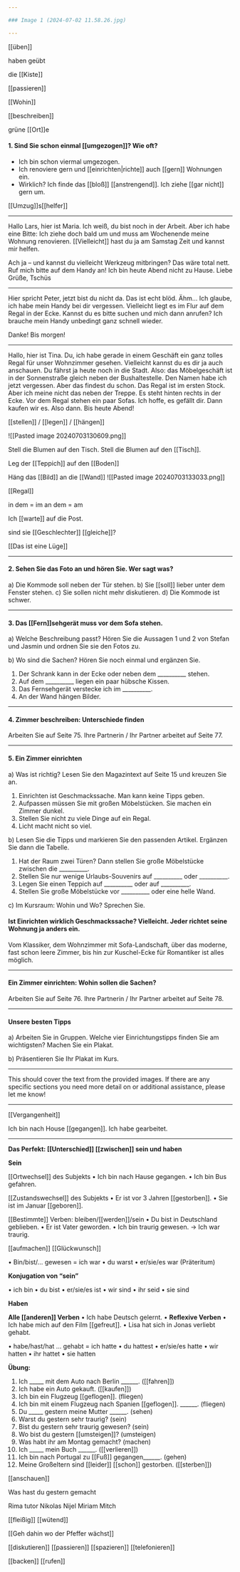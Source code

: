 ```yaml
---

### Image 1 (2024-07-02 11.58.26.jpg)

---
```

[[üben]]

haben geübt

die [[Kiste]] 

[[passieren]]




[[Wohin]]

[[beschreiben]]

grüne [[Ort]]e



#### 1. Sind Sie schon einmal [[umgezogen]]? Wie oft?

- Ich bin schon viermal umgezogen.
- Ich renoviere gern und [[einrichten|richte]] auch [[gern]] Wohnungen ein.
- Wirklich? Ich finde das [[bloß]] [[anstrengend]]. Ich ziehe [[gar nicht]] gern um.

[[Umzug]]s[[helfer]]

---
Hallo Lars, hier ist Maria. Ich weiß, du bist noch in der Arbeit. Aber ich habe eine Bitte: Ich ziehe doch bald um und muss am Wochenende meine Wohnung renovieren. [[Vielleicht]] hast du ja am Samstag Zeit und kannst mir helfen.

Ach ja – und kannst du vielleicht Werkzeug mitbringen? Das wäre total nett. Ruf mich bitte auf dem Handy an! Ich bin heute Abend nicht zu Hause. Liebe Grüße, Tschüs

--- 
Hier spricht Peter, jetzt bist du nicht da. Das ist echt blöd. Ähm… Ich glaube, ich habe mein Handy bei dir vergessen. Vielleicht liegt es im Flur auf dem Regal in der Ecke. Kannst du es bitte suchen und mich dann anrufen? Ich brauche mein Handy unbedingt ganz schnell wieder.

Danke! Bis morgen!

--- 
Hallo, hier ist Tina. Du, ich habe gerade in einem Geschäft ein ganz tolles Regal für unser Wohnzimmer gesehen. Vielleicht kannst du es dir ja auch anschauen. Du fährst ja heute noch in die Stadt. Also: das Möbelgeschäft ist in der Sonnenstraße gleich neben der Bushaltestelle. Den Namen habe ich jetzt vergessen. Aber das findest du schon. Das Regal ist im ersten Stock. Aber ich meine nicht das neben der Treppe. Es steht hinten rechts in der Ecke. Vor dem Regal stehen ein paar Sofas. Ich hoffe, es gefällt dir. Dann kaufen wir es. Also dann. Bis heute Abend!

[[stellen]] / [[legen]] / [[hängen]]

![[Pasted image 20240703130609.png]]


Stell die Blumen auf den Tisch.
Stell die Blumen auf den [[Tisch]].

Leg der [[Teppich]] auf den [[Boden]]

Häng das [[Bild]] an die [[Wand]]
![[Pasted image 20240703133033.png]]



[[Regal]]


in dem = im
an dem = am


Ich [[warte]]  auf die Post.


sind sie [[Geschlechter]] [[gleiche]]?


[[Das ist eine Lüge]]







---

#### 2. Sehen Sie das Foto an und hören Sie. Wer sagt was?

a) Die Kommode soll neben der Tür stehen.
b) Sie [[soll]] lieber unter dem Fenster stehen.
c) Sie sollen nicht mehr diskutieren.
d) Die Kommode ist schwer.

---


#### 3. Das [[Fern]]sehgerät muss vor dem Sofa stehen.

a) Welche Beschreibung passt? Hören Sie die Aussagen 1 und 2 von Stefan und Jasmin und ordnen Sie sie den Fotos zu.

b) Wo sind die Sachen? Hören Sie noch einmal und ergänzen Sie.

1. Der Schrank kann in der Ecke oder neben dem __________ stehen.
2. Auf dem __________ liegen ein paar hübsche Kissen.
3. Das Fernsehgerät verstecke ich im __________.
4. An der Wand hängen Bilder.

---

#### 4. Zimmer beschreiben: Unterschiede finden

Arbeiten Sie auf Seite 75. Ihre Partnerin / Ihr Partner arbeitet auf Seite 77.

---

#### 5. Ein Zimmer einrichten

a) Was ist richtig? Lesen Sie den Magazintext auf Seite 15 und kreuzen Sie an.

1. Einrichten ist Geschmackssache. Man kann keine Tipps geben.
2. Aufpassen müssen Sie mit großen Möbelstücken. Sie machen ein Zimmer dunkel.
3. Stellen Sie nicht zu viele Dinge auf ein Regal.
4. Licht macht nicht so viel.

b) Lesen Sie die Tipps und markieren Sie den passenden Artikel. Ergänzen Sie dann die Tabelle.

1. Hat der Raum zwei Türen? Dann stellen Sie große Möbelstücke zwischen die __________.
2. Stellen Sie nur wenige Urlaubs-Souvenirs auf __________ oder __________.
3. Legen Sie einen Teppich auf __________ oder auf __________.
4. Stellen Sie große Möbelstücke vor __________ oder eine helle Wand.

c) Im Kursraum: Wohin und Wo? Sprechen Sie.



#### Ist Einrichten wirklich Geschmackssache? Vielleicht. Jeder richtet seine Wohnung ja anders ein.

Vom Klassiker, dem Wohnzimmer mit Sofa-Landschaft, über das moderne, fast schon leere Zimmer, bis hin zur Kuschel-Ecke für Romantiker ist alles möglich.

---

#### Ein Zimmer einrichten: Wohin sollen die Sachen?

Arbeiten Sie auf Seite 76. Ihre Partnerin / Ihr Partner arbeitet auf Seite 78.

---

#### Unsere besten Tipps

a) Arbeiten Sie in Gruppen. Welche vier Einrichtungstipps finden Sie am wichtigsten? Machen Sie ein Plakat.

b) Präsentieren Sie Ihr Plakat im Kurs.

---

This should cover the text from the provided images. If there are any specific sections you need more detail on or additional assistance, please let me know!


---

[[Vergangenheit]] 

Ich bin nach House [[gegangen]]. 
Ich habe gearbeitet. 




---

**Das Perfekt: [[Unterschied]] [[zwischen]] sein und haben**

  

**Sein**

[[Ortwechsel]] des Subjekts
• Ich bin nach Hause gegangen.
• Ich bin Bus gefahren.

[[Zustandswechsel]] des Subjekts
• Er ist vor 3 Jahren [[gestorben]].
• Sie ist im Januar [[geboren]].

[[Bestimmte]] Verben: bleiben/[[werden]]/sein
• Du bist in Deutschland geblieben.
• Er ist Vater geworden.
• Ich bin traurig gewesen. → Ich war traurig.

[[aufmachen]]
 [[Glückwunsch]] 

• Bin/bist/… gewesen = ich war
• du warst
• er/sie/es war (Präteritum)

  

**Konjugation von “sein”**

• ich bin
• du bist
• er/sie/es ist
• wir sind
• ihr seid
• sie sind

  

**Haben**

**Alle [[anderen]] Verben**
• Ich habe Deutsch gelernt.
• **Reflexive Verben**
• Ich habe mich auf den Film [[gefreut]].
• Lisa hat sich in Jonas verliebt gehabt.

• habe/hast/hat … gehabt = ich hatte
• du hattest
• er/sie/es hatte
• wir hatten
• ihr hattet
• sie hatten

**Übung:**
1. Ich _____ mit dem Auto nach Berlin ______. ([[fahren]])
2. Ich habe ein Auto gekauft. ([[kaufen]])
3. Ich bin ein Flugzeug [[geflogen]]. (fliegen)
4. Ich bin mit einem Flugzeug nach Spanien [[geflogen]]. ______. (fliegen)
5. Du _____ gestern meine Mutter ______. (sehen)
6. Warst du gestern sehr traurig? (sein)
6. Bist du gestern sehr traurig gewesen? (sein)
7. Wo bist du gestern [[umsteigen]]? (umsteigen)
8. Was habt ihr am Montag gemacht? (machen)
9. Ich _____ mein Buch ______. ([[verlieren]])
10. Ich bin nach Portugal zu [[Fuß]] gegangen______. (gehen)
11. Meine Großeltern sind [[leider]] [[schon]] gestorben. ([[sterben]])

[[anschauen]]


Was hast du gestern gemacht


Rima tutor
Nikolas
Nijel
Miriam
Mitch




[[fleißig]]
[[wütend]]

[[Geh dahin wo der Pfeffer wächst]]


[[diskutieren]]
[[passieren]]
[[spazieren]] 
[[telefonieren]] 


[[backen]]
[[rufen]]

